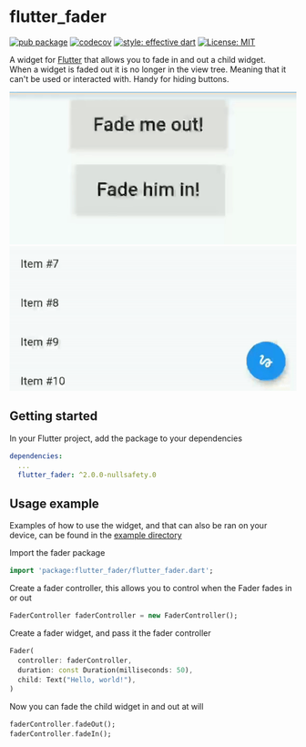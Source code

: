 # flutter_fader

[![pub package](https://img.shields.io/pub/v/flutter_fader.svg)](https://pub.dev/packages/flutter_fader)
[![codecov](https://codecov.io/gh/TNorbury/flutter-fader/branch/master/graph/badge.svg)](https://codecov.io/gh/TNorbury/flutter-fader)
[![style: effective dart](https://img.shields.io/badge/style-effective_dart-40c4ff.svg)](https://pub.dev/packages/effective_dart)
[![License: MIT](https://img.shields.io/badge/License-MIT-yellow.svg)](https://opensource.org/licenses/MIT)

A widget for [Flutter](https://flutter.dev) that allows you to fade in and out a child widget.  
When a widget is faded out it is no longer in the view tree. Meaning that it can't be used or interacted with. Handy for hiding buttons.

![Example of fader with buttons](./readme_assets/fader_button.gif)
![Example of fader with scroll](./readme_assets/fader_scroll.gif)

## Getting started

In your Flutter project, add the package to your dependencies

```yml
dependencies:
  ...
  flutter_fader: ^2.0.0-nullsafety.0
```

## Usage example

Examples of how to use the widget, and that can also be ran on your device, can be found in the [example directory](https://github.com/TNorbury/flutter-fader/tree/master/example)

Import the fader package

```dart
import 'package:flutter_fader/flutter_fader.dart';
```

Create a fader controller, this allows you to control when the Fader fades in or out

```dart
FaderController faderController = new FaderController();
```

Create a fader widget, and pass it the fader controller
```dart
Fader(
  controller: faderController,
  duration: const Duration(milliseconds: 50),
  child: Text("Hello, world!"),
)
```

Now you can fade the child widget in and out at will
```dart
faderController.fadeOut();
faderController.fadeIn();
```
